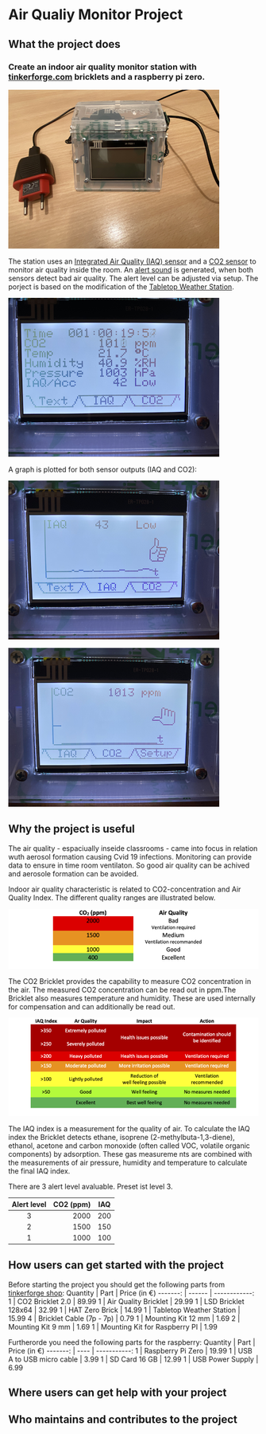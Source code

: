 # Air Qualiy Monitor Project 

## What the project does

### Create an indoor air quality monitor station with [tinkerforge.com](https://tinkerforge.com/en/doc/) bricklets and a raspberry pi zero.
![Image 1](/images/IMG_6932.png)

The station uses an [Integrated Air Quality (IAQ) sensor](https://www.tinkerforge.com/en/doc/Hardware/Bricklets/Air_Quality.html#air-quality-bricklet) and a [CO2 sensor](https://www.tinkerforge.com/en/doc/Hardware/Bricklets/CO2_V2.html) to monitor air quality inside the room. An [alert sound](https://www.tinkerforge.com/en/doc/Hardware/Bricklets/Piezo_Speaker_V2.html#piezo-speaker-v2-bricklet) is generated, when both sensors detect bad air quality. The alert level can be adjusted via setup. The porject is based on the modification of the [Tabletop Weather Station](https://www.tinkerforge.com/en/doc/Kits/TabletopWeatherStation/TabletopWeatherStation.html).

![Image 2](/images/IMG_6935.png)

A graph is plotted for both sensor outputs (IAQ and CO2):

![Image 3](/images/IMG_6936.png)

![Image 3](/images/IMG_6937.png)

## Why the project is useful

The air quality - espaciually inseide classrooms - came into focus in relation wuth aerosol formation causing Cvid 19 infections. Monitoring can provide data to ensure in time room ventilaton. So good air quality can be achived and aerosole formation can be avoided. 

Indoor air quality characteristic is related to CO2-concentration and Air Quality Index. The different quality ranges are illustrated below.

![Image 5](/images/CO2.png)

The CO2 Bricklet provides the capability to measure CO2 concentration in the air. The measured CO2 concentration can be read out in ppm.The Bricklet also measures temperature and humidity. These are used internally for compensation and can additionally be read out.

![Image 6](/images/IAQ.png)

The IAQ index is a measurement for the quality of air. To calculate the IAQ index the Bricklet detects ethane, isoprene (2-methylbuta-1,3-diene), ethanol, acetone and carbon monoxide (often called VOC, volatile organic components) by adsorption. These gas measureme nts are combined with the measurements of air pressure, humidity and temperature to calculate the final IAQ index.

There are 3 alert level avaluable. Preset ist level 3. 

Alert level  | CO2 (ppm) |  IAQ
:----------: | --------: |  --------
 3 | 2000  | 200
 2 | 1500  | 150
 1 | 1000  | 100

## How users can get started with the project

Before starting the project you should get the following parts from [tinkerforge shop](https://www.tinkerforge.com/en/shop/):
Quantity | Part   | Price (in €)
-------: | ------ | ------------:
1 | CO2 Bricklet 2.0 | 89.99
1 | Air Quality Bricklet | 29.99
1 | LSD Bricklet 128x64 | 32.99
1 | HAT Zero Brick | 14.99
1 | Tabletop Weather Station | 15.99
4 | Bricklet Cable (7p - 7p) | 0.79
1 | Mounting Kit 12 mm | 1.69
2 | Mounting Kit 9 mm | 1.69
1 | Mounting Kit for Raspberry PI | 1.99

Furtherorde you need the following parts for the raspberry:
Quantity | Part | Price (in €)
-------: | ---- | -----------:
1 | Raspberry Pi Zero | 19.99
1 | USB A to USB micro cable | 3.99
1 | SD Card 16 GB | 12.99
1 | USB Power Supply | 6.99


## Where users can get help with your project

## Who maintains and contributes to the project

